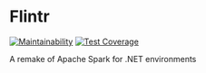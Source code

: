 # Flintr
[![Maintainability](https://api.codeclimate.com/v1/badges/b064991dab73a6091761/maintainability)](https://codeclimate.com/github/ARMmaster17/Flintr/maintainability)
[![Test Coverage](https://api.codeclimate.com/v1/badges/b064991dab73a6091761/test_coverage)](https://codeclimate.com/github/ARMmaster17/Flintr/test_coverage)

A remake of Apache Spark for .NET environments
